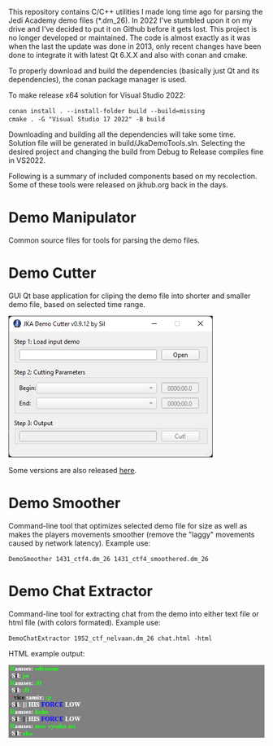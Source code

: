 This repository contains C/C++ utilities I made long time ago for parsing the Jedi Academy demo files (*.dm_26). In 2022 I've stumbled upon it on my drive and I've decided to put it on Github before it gets lost. This project is no longer developed or maintained. The code is almost exactly as it was when the last the update was done in 2013, only recent changes have been done to integrate it with latest Qt 6.X.X and also with conan and cmake.

To properly download and build the dependencies (basically just Qt and its dependencies), the conan package manager is used.

To make release x64 solution for Visual Studio 2022:

    conan install . --install-folder build --build=missing
    cmake . -G "Visual Studio 17 2022" -B build

Downloading and building all the dependencies will take some time. Solution file will be generated in build/JkaDemoTools.sln. Selecting the desired project and changing the build from Debug to Release compiles fine in VS2022.

Following is a summary of included components based on my recolection. Some of these tools were released on jkhub.org back in the days.

# Demo Manipulator
Common source files for tools for parsing the demo files.

# Demo Cutter
GUI Qt base application for cliping the demo file into shorter and smaller demo file, based on selected time range.

<img src="./DemoCutter/CutterPreview.png"> 

Some versions are also released [here](https://jkhub.org/files/file/1342-demo-cutter/).

# Demo Smoother
Command-line tool that optimizes selected demo file for size as well as makes the players movements smoother (remove the "laggy" movements caused by network latency).
Example use:

    DemoSmoother 1431_ctf4.dm_26 1431_ctf4_smoothered.dm_26


# Demo Chat Extractor
Command-line tool for extracting chat from the demo into either text file or html file (with colors formated). Example use:

    DemoChatExtractor 1952_ctf_nelvaan.dm_26 chat.html -html

HTML example output:

<img src="./DemoChatExtractor/ChatExtractorPreview.png"> 
